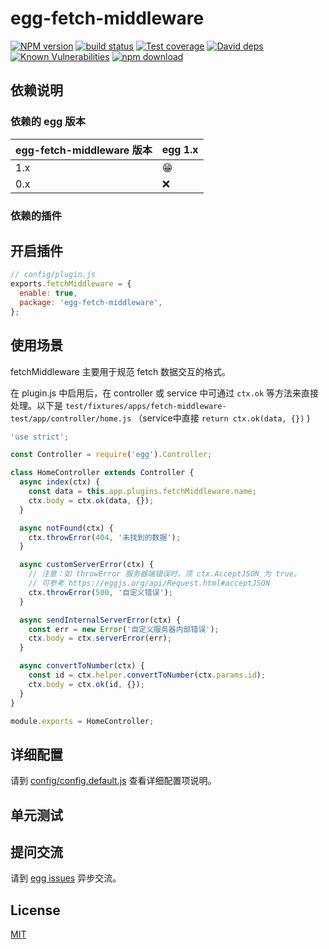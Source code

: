 # egg-fetch-middleware

[![NPM version][npm-image]][npm-url]
[![build status][travis-image]][travis-url]
[![Test coverage][codecov-image]][codecov-url]
[![David deps][david-image]][david-url]
[![Known Vulnerabilities][snyk-image]][snyk-url]
[![npm download][download-image]][download-url]

[npm-image]: https://img.shields.io/npm/v/egg-fetch-middleware.svg?style=flat-square
[npm-url]: https://npmjs.org/package/egg-fetch-middleware
[travis-image]: https://img.shields.io/travis/eggjs-community/egg-fetch-middleware.svg?style=flat-square
[travis-url]: https://travis-ci.org/eggjs-community/egg-fetch-middleware
[codecov-image]: https://img.shields.io/codecov/c/github/eggjs-community/egg-fetch-middleware.svg?style=flat-square
[codecov-url]: https://codecov.io/github/eggjs-community/egg-fetch-middleware?branch=master
[david-image]: https://img.shields.io/david/eggjs-community/egg-fetch-middleware.svg?style=flat-square
[david-url]: https://david-dm.org/eggjs-community/egg-fetch-middleware
[snyk-image]: https://snyk.io/test/npm/egg-fetch-middleware/badge.svg
[snyk-url]: https://snyk.io/test/npm/egg-fetch-middleware
[download-image]: https://img.shields.io/npm/dm/egg-fetch-middleware.svg?style=flat-square
[download-url]: https://npmjs.org/package/egg-fetch-middleware

<!--
Description here.
-->

## 依赖说明

### 依赖的 egg 版本

egg-fetch-middleware 版本 | egg 1.x
--- | ---
1.x | 😁
0.x | ❌

### 依赖的插件
<!--

如果有依赖其它插件，请在这里特别说明。如

- security
- multipart

-->

## 开启插件

```js
// config/plugin.js
exports.fetchMiddleware = {
  enable: true,
  package: 'egg-fetch-middleware',
};
```

## 使用场景

fetchMiddleware 主要用于规范 fetch 数据交互的格式。

在 plugin.js 中启用后，在 controller 或 service 中可通过 `ctx.ok` 等方法来直接处理。以下是 `test/fixtures/apps/fetch-middleware-test/app/controller/home.js` （service中直接 `return ctx.ok(data, {})` )

```javascript
'use strict';

const Controller = require('egg').Controller;

class HomeController extends Controller {
  async index(ctx) {
    const data = this.app.plugins.fetchMiddleware.name;
    ctx.body = ctx.ok(data, {});
  }

  async notFound(ctx) {
    ctx.throwError(404, '未找到的数据');
  }

  async customServerError(ctx) {
    // 注意：如 throwError 服务器端错误时，须 ctx.AcceptJSON 为 true。
    // 可参考 https://eggjs.org/api/Request.html#acceptJSON
    ctx.throwError(500, '自定义错误');
  }

  async sendInternalServerError(ctx) {
    const err = new Error('自定义服务器内部错误');
    ctx.body = ctx.serverError(err);
  }

  async convertToNumber(ctx) {
    const id = ctx.helper.convertToNumber(ctx.params.id);
    ctx.body = ctx.ok(id, {});
  }
}

module.exports = HomeController;
```

## 详细配置

请到 [config/config.default.js](config/config.default.js) 查看详细配置项说明。

## 单元测试

<!-- 描述如何在单元测试中使用此插件，例如 schedule 如何触发。无则省略。-->

## 提问交流

请到 [egg issues](https://github.com/eggjs/egg/issues) 异步交流。

## License

[MIT](LICENSE)
